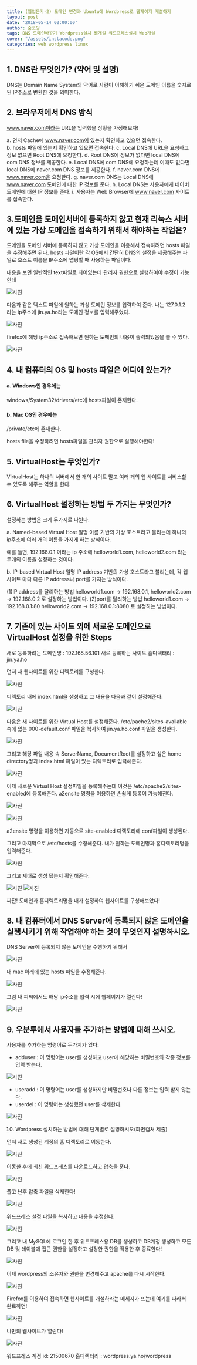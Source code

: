 ```yaml
---
title: (웹입문기-2) 도메인 변경과 Ubuntu에 Wordpress로 웹페이지 개설하기
layout: post
date: '2018-05-14 02:00:00'
author: 줌코딩
tags: DNS 도메인바꾸기 Wordpress설치 웹개설 워드프레스설치 Web개설
cover: "/assets/instacode.png"
categories: web wordpress linux
---
```



## 1. DNS란 무엇인가? (약어 및 설명)

DNS는 Domain Name System의 약어로 사람이 이해하기 쉬운 도메인 이름을 숫자로 된 IP주소로 변환한 것을 의미한다.

## 2. 브라우저에서 DNS 방식

www.naver.com이라는 URL을 입력했을 상황을 가정해보자!

a. 먼저 Cache에 www.naver.com이 있는지 확인하고 있으면 접속한다.  
b. hosts 파일에 있는지 확인하고 있으면 접속한다.
c. Local DNS에 URL을 요청하고 정보 없으면 Root DNS에 요청한다.
d. Root DNS에  정보가 없다면 local DNS에 com DNS 정보를 제공한다.
e. Local DNS에 com DNS에 요청하는데 이때도 없다면 local DNS에 naver.com DNS 정보를 제공한다.
f. naver.com DNS에 www.naver.com을 요청한다.
g. naver.com DNS는 Local DNS에 www.naver.com 도메인에 대한 IP 정보를 준다.
h. Local DNS는 사용자에게 네이버 도메인에 대한 IP 정보를 준다.
i. 사용자는 Web Browser에 www.naver.com 사이트를 접속한다. 

## 3.도메인을 도메인서버에 등록하지 않고 현재 리눅스 서버에 있는 가상 도메인을 접속하기 위해서 해야하는 작업은? 

도메인을 도메인 서버에 등록하지 않고 가상 도메인을 이용해서 접속하려면 hosts 파일을 수정해주면 된다. 
hosts 파일이란 각 OS에서 간단히 DNS의 설정을 제공해주는 파일로 호스트 이름을 IP주소에 맵핑할 때 사용하는 파일이다.

내용을 보면 일반적인 text파일로 되어있는데 관리자 권한으로 실행하여야 수정이 가능한데

![사진](https://raw.githubusercontent.com/zoomKoding/zoomKoding.github.io/source/assets/_posts/Wordpress/1.png)

다음과 같은 텍스트 파일에 원하는 가상 도메인 정보를 입력하여 준다.
나는 127.0.1.2 라는 ip주소에 jin.ya.ho라는 도메인 정보를 입력해주었다.

![사진](https://raw.githubusercontent.com/zoomKoding/zoomKoding.github.io/source/assets/_posts/Wordpress/2.png)

firefox에 해당 ip주소로 접속해보면 원하는 도메인의 내용이 출력되었음을 볼 수 있다.

![사진](https://raw.githubusercontent.com/zoomKoding/zoomKoding.github.io/source/assets/_posts/Wordpress/3.png)



## 4. 내 컴퓨터의 OS 및 hosts 파일은 어디에 있는가?  

#### a. Windows인 경우에는
windows/System32/drivers/etc에 hosts파일이 존재한다.

#### b. Mac OS인 경우에는
/private/etc에 존재한다.

hosts file을 수정하려면 hosts파일을 관리자 권한으로 실행해야한다!

## 5. VirtualHost는 무엇인가?

VirtualHost는 하나의 서버에서 한 개의 사이트 말고 여러 개의 웹 사이트를 서비스할 수 있도록 해주는 역할을 한다.

## 6. VirtualHost 설정하는 방법 두 가지는 무엇인가? 

설정하는 방법은 크게 두가지로 나뉜다.

a. Named-based Virtual Host
일명 이름 기반의 가상 호스트라고 불리는데 하나의 ip주소에 여러 개의 이름을 가지게 하는 방식이다.

예를 들면,
192.168.0.1 이라는 ip 주소에 
helloworld1.com, 
helloworld2.com
라는 두개의 이름을 설정하는 것이다.

b. IP-based Virtual Host
일명 IP address 기반의 가상 호스트라고 불리는데, 각 웹 사이트 마다 다른 IP address나 port를 가지는 방식이다.

(1)IP address를 달리하는 방법
helloworld1.com -> 192.168.0.1,
helloworld2.com -> 192.168.0.2 
로 설정하는 방법이다.
(2)port를 달리하는 방법
helloworld1.com -> 192.168.0.1:80
helloworld2.com -> 192.168.0.1:8080 
로 설정하는 방법이다.



## 7. 기존에 있는 사이트 외에 새로운 도메인으로 VirtualHost 설정을 위한 Steps

새로 등록하려는 도메인명 : 192.168.56.101
새로 등록하는 사이트 홈디렉터리 : jin.ya.ho

먼저 새 웹사이트를 위한 디렉토리를 구성한다.

![사진](https://raw.githubusercontent.com/zoomKoding/zoomKoding.github.io/source/assets/_posts/Wordpress/4.png)

디렉토리 내에 index.html을 생성하고 그 내용을 다음과 같이 설정해준다.

![사진](https://raw.githubusercontent.com/zoomKoding/zoomKoding.github.io/source/assets/_posts/Wordpress/5.png)

다음은 새 사이트를 위한 Virtual Host를 설정해준다. 
/etc/pache2/sites-available 속에 있는  000-default.conf 파일을 복사하여 jin.ya.ho.conf 파일을 생성한다.

![사진](https://raw.githubusercontent.com/zoomKoding/zoomKoding.github.io/source/assets/_posts/Wordpress/6.png)

그리고 해당 파일 내용 속 ServerName, DocumentRoot를 설정하고 싶은 home directory명과 index.html 파일이 있는 디렉토리로 입력해준다.

![사진](https://raw.githubusercontent.com/zoomKoding/zoomKoding.github.io/source/assets/_posts/Wordpress/7.png)

이제 새로운 Virtual Host 설정파일을 등록해주는데 이것은 /etc/apache2/sites-enabled에 등록해준다.
a2ensite 명령을 이용하면 손쉽게 등록이 가능해진다.

![사진](https://raw.githubusercontent.com/zoomKoding/zoomKoding.github.io/source/assets/_posts/Wordpress/8.png)

![사진](https://raw.githubusercontent.com/zoomKoding/zoomKoding.github.io/source/assets/_posts/Wordpress/9.png)

a2ensite 명령을 이용하면 자동으로 site-enabled 디렉토리에 conf파일이 생성된다. 

그리고 마지막으로 /etc/hosts를 수정해준다.
내가 원하는 도메인명과 홈디렉토리명을 입력해준다.

![사진](https://raw.githubusercontent.com/zoomKoding/zoomKoding.github.io/source/assets/_posts/Wordpress/10.png)

그리고 제대로 생성 됐는지 확인해준다.

![사진](https://raw.githubusercontent.com/zoomKoding/zoomKoding.github.io/source/assets/_posts/Wordpress/11.png)
![사진](https://raw.githubusercontent.com/zoomKoding/zoomKoding.github.io/source/assets/_posts/Wordpress/12.png)

짜잔! 도메인과 홈디렉토리명을 내가 설정하여 웹사이트를 구성해보았다!

## 8. 내 컴퓨터에서 DNS Server에 등록되지 않은 도메인을 실행시키기 위해 작업해야 하는 것이 무엇인지 설명하시오.

DNS Server에 등록되지 않은 도메인을 수행하기 위해서

![사진](https://raw.githubusercontent.com/zoomKoding/zoomKoding.github.io/source/assets/_posts/Wordpress/13.png)

내 mac 아래에 있는 hosts 파일을 수정해준다.

![사진](https://raw.githubusercontent.com/zoomKoding/zoomKoding.github.io/source/assets/_posts/Wordpress/14.png)

그럼 내 피씨에서도 해당 ip주소를 입력 시에 웹페이지가 열린다!

![사진](https://raw.githubusercontent.com/zoomKoding/zoomKoding.github.io/source/assets/_posts/Wordpress/15.png)



## 9. 우분투에서 사용자를 추가하는 방법에 대해 쓰시오. 
사용자를 추가하는 명령어로 두가지가 있다. 
- adduser : 이 명령어는 user를 생성하고 user에 해당하는 비밀번호와 각종 정보를 입력 받는다.

![사진](https://raw.githubusercontent.com/zoomKoding/zoomKoding.github.io/source/assets/_posts/Wordpress/16.png)

- useradd : 이 명령어는 user를 생성하지만 비밀번호나 다른 정보는 입력 받지 않는다.
- userdel : 이 명령어는 생성했던 user를 삭제한다. 

![사진](https://raw.githubusercontent.com/zoomKoding/zoomKoding.github.io/source/assets/_posts/Wordpress/17.png)

10. Wordpress 설치하는 방법에 대해 단계별로 설명하시오(화면캡처 제출) 

먼저 새로 생성된 계정의 홈 디렉토리로 이동한다.

![사진](https://raw.githubusercontent.com/zoomKoding/zoomKoding.github.io/source/assets/_posts/Wordpress/18.png)

이동한 후에 최신 위드프레스를 다운로드하고 압축을 푼다.

![사진](https://raw.githubusercontent.com/zoomKoding/zoomKoding.github.io/source/assets/_posts/Wordpress/19.png)

풀고 난후 압축 파일을 삭제한다!

![사진](https://raw.githubusercontent.com/zoomKoding/zoomKoding.github.io/source/assets/_posts/Wordpress/20.png)

위드프레스 설정 파일을 복사하고 내용을 수정한다.

![사진](https://raw.githubusercontent.com/zoomKoding/zoomKoding.github.io/source/assets/_posts/Wordpress/21.png)

그리고 내 MySQL에 로그인 한 후 
위드프레스용 DB를 생성하고 
DB계정 생성하고 
모든 DB 및 테이블에 접근 권한을 설정하고 
설정한 권한을 적용한 후 종료한다!

![사진](https://raw.githubusercontent.com/zoomKoding/zoomKoding.github.io/source/assets/_posts/Wordpress/22.png)


이제 wordpress의 소유자와 권한을 변경해주고 apache를 다시 시작한다.

![사진](https://raw.githubusercontent.com/zoomKoding/zoomKoding.github.io/source/assets/_posts/Wordpress/23.png)

Firefox를 이용하여 접속하면 웹사이트를 개설하라는 메세지가 뜨는데 여기를 따라서 완료하면!

![사진](https://raw.githubusercontent.com/zoomKoding/zoomKoding.github.io/source/assets/_posts/Wordpress/24.png)

나만의 웹사이트가 열린다!

![사진](https://raw.githubusercontent.com/zoomKoding/zoomKoding.github.io/source/assets/_posts/Wordpress/25.png)


워드프레스 계정 id: 21500670
홈디렉터리 : wordpress.ya.ho/wordpress
